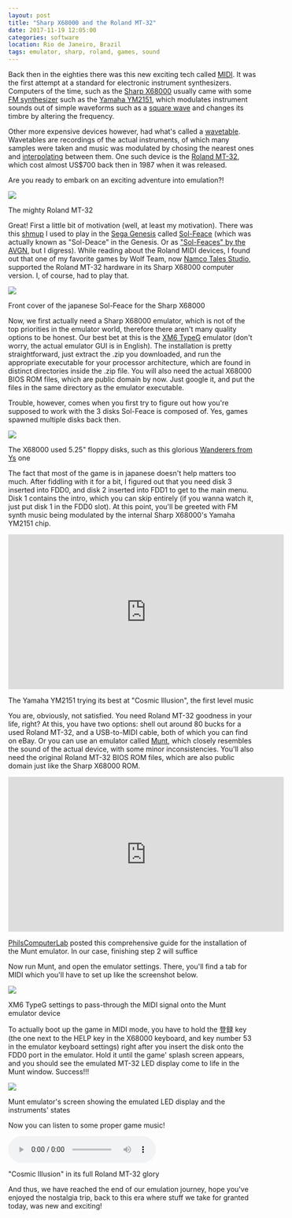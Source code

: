```yaml
---
layout: post
title: "Sharp X68000 and the Roland MT-32"
date: 2017-11-19 12:05:00
categories: software
location: Rio de Janeiro, Brazil
tags: emulator, sharp, roland, games, sound
---
```


Back then in the eighties there was this new exciting tech called <a href="https://en.wikipedia.org/wiki/MIDI" target="_blank">MIDI</a>. It was the first attempt at a standard for electronic instrument synthesizers. Computers of the time, such as the <a href="https://en.wikipedia.org/wiki/X68000" target="_blank">Sharp X68000</a> usually came with some <a href="https://en.wikipedia.org/wiki/Frequency_modulation_synthesis" target="_blank">FM synthesizer</a> such as the <a href="https://en.wikipedia.org/wiki/Yamaha_YM2151" target="_blank">Yamaha YM2151</a>, which modulates instrument sounds out of simple waveforms such as a <a href="https://en.wikipedia.org/wiki/Square_wave" target="_blank">square wave</a> and changes its timbre by altering the frequency.

Other more expensive devices however, had what's called a <a href="https://en.wikipedia.org/wiki/Wavetable_synthesis" target="_blank">wavetable</a>. Wavetables are recordings of the actual instruments, of which many samples were taken and music was modulated by chosing the nearest ones and <a href="https://en.wikipedia.org/wiki/Interpolation" target="_blank">interpolating</a> between them. One such device is the <a href="https://en.wikipedia.org/wiki/Roland_MT-32" target="_blank">Roland MT-32</a>, which cost almost US$700 back then in 1987 when it was released.

Are you ready to embark on an exciting adventure into emulation?!

<div class="post-image">
    <a href="{{ site.baseurl }}/img/posts/roland-mt-32.jpg" target="_blank"><img src="{{ site.baseurl }}/img/posts/roland-mt-32.jpg"/></a>
    <p class="post-image-caption">The mighty Roland MT-32</p>
</div>

<!--more-->

Great! First a little bit of motivation (well, at least my motivation). There was this <a href="https://en.wikipedia.org/wiki/Shoot_%27em_up" target="_blank">shmup</a> I used to play in the <a href="https://en.wikipedia.org/wiki/Sega_Genesis" target="_blank">Sega Genesis</a> called <a href="https://en.wikipedia.org/wiki/Sol-Feace" target="_blank">Sol-Feace</a> (which was actually known as "Sol-Deace" in the Genesis. Or as <a href="https://youtu.be/g2eH3vYbdGo?t=9m14s">"Sol-Feaces" by the AVGN</a>, but I digress). While reading about the Roland MIDI devices, I found out that one of my favorite games by Wolf Team, now <a href="https://en.wikipedia.org/wiki/Namco_Tales_Studio" target="_blank">Namco Tales Studio</a>, supported the Roland MT-32 hardware in its Sharp X68000 computer version. I, of course, had to play that.

<div class="post-image">
    <a href="{{ site.baseurl }}/img/posts/sol-feace-cover.jpg" target="_blank"><img src="{{ site.baseurl }}/img/posts/sol-feace-cover.jpg"/></a>
    <p class="post-image-caption">Front cover of the japanese Sol-Feace for the Sharp X68000</p>
</div>

Now, we first actually need a Sharp X68000 emulator, which is not of the top priorities in the emulator world, therefore there aren't many quality options to be honest. Our best bet at this is the <a href="http://www.geocities.jp/kugimoto0715/xm6g/" target="_blank">XM6 TypeG</a> emulator (don't worry, the actual emulator GUI is in English). The installation is pretty straightforward, just extract the .zip you downloaded, and run the appropriate executable for your processor architecture, which are found in distinct directories inside the .zip file. You will also need the actual X68000 BIOS ROM files, which are public domain by now. Just google it, and put the files in the same directory as the emulator executable.

Trouble, however, comes when you first try to figure out how you're supposed to work with the 3 disks Sol-Feace is composed of. Yes, games spawned multiple disks back then.

<div class="post-image">
    <a href="{{ site.baseurl }}/img/posts/ys-sharp-x68000-disk.jpg" target="_blank"><img src="{{ site.baseurl }}/img/posts/ys-sharp-x68000-disk.jpg"/></a>
    <p class="post-image-caption">The X68000 used 5.25" floppy disks, such as this glorious <a href="https://en.wikipedia.org/wiki/Ys_III:_Wanderers_from_Ys" target="_blank">Wanderers from Ys</a> one</p>
</div>

The fact that most of the game is in japanese doesn't help matters too much. After fiddling with it for a bit, I figured out that you need disk 3 inserted into FDD0, and disk 2 inserted into FDD1 to get to the main menu. Disk 1 contains the intro, which you can skip entirely (if you wanna watch it, just put disk 1 in the FDD0 slot). At this point, you'll be greeted with FM synth music being modulated by the internal Sharp X68000's Yamaha YM2151 chip.

<div class="post-image">
    <iframe width="560" height="315" src="https://www.youtube.com/embed/uUSEkM6zFUw" frameborder="0" allowfullscreen></iframe>
    <p class="post-image-caption">The Yamaha YM2151 trying its best at "Cosmic Illusion", the first level music</p>
</div>

You are, obviously, not satisfied. You need Roland MT-32 goodness in your life, right? At this, you have two options: shell out around 80 bucks for a used Roland MT-32, and a USB-to-MIDI cable, both of which you can find on eBay. Or you can use an emulator called <a href="https://github.com/munt/munt" target="_blank">Munt</a>, which closely resembles the sound of the actual device, with some minor inconsistencies. You'll also need the original Roland MT-32 BIOS ROM files, which are also public domain just like the Sharp X68000 ROM.

<div class="post-image">
    <iframe width="560" height="315" src="https://www.youtube.com/embed/j_5RWxHHVvE" frameborder="0" allowfullscreen></iframe>
    <p class="post-image-caption"><a href="PhilsComputerLab" target="_blank">PhilsComputerLab</a> posted this comprehensive guide for the installation of the Munt emulator. In our case, finishing step 2 will suffice</p>
</div>

Now run Munt, and open the emulator settings. There, you'll find a tab for MIDI which you'll have to set up like the screenshot below.

<div class="post-image">
    <a href="{{ site.baseurl }}/img/posts/xm6-settings.png" target="_blank"><img src="{{ site.baseurl }}/img/posts/xm6-settings.png"/></a>
    <p class="post-image-caption">XM6 TypeG settings to pass-through the MIDI signal onto the Munt emulator device</p>
</div>

To actually boot up the game in MIDI mode, you have to hold the 登録 key (the one next to the HELP key in the X68000 keyboard, and key number 53 in the emulator keyboard settings) right after you insert the disk onto the FDD0 port in the emulator. Hold it until the game' splash screen appears, and you should see the emulated MT-32 LED display come to life in the Munt window. Success!!!

<div class="post-image">
    <a href="{{ site.baseurl }}/img/posts/munt-xm6.png" target="_blank"><img src="{{ site.baseurl }}/img/posts/munt-xm6.png"/></a>
    <p class="post-image-caption">Munt emulator's screen showing the emulated LED display and the instruments' states</p>
</div>

Now you can listen to some proper game music!

<div class="post-image">
    <audio src="{{ site.baseurl }}/music/cosmic-illusion-mt-32.mp3" controls="" preload="auto" autobuffer=""></audio>
    <p class="post-image-caption">"Cosmic Illusion" in its full Roland MT-32 glory</p>
</div>

And thus, we have reached the end of our emulation journey, hope you've enjoyed the nostalgia trip, back to this era where stuff we take for granted today, was new and exciting!